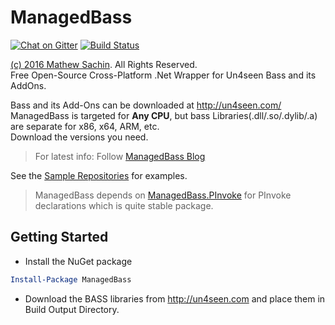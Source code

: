 # ManagedBass

[![Chat on Gitter](https://img.shields.io/gitter/room/MathewSachin/ManagedBass.svg?style=flat-square)](https://gitter.im/MathewSachin/ManagedBass)
[![Build Status](https://img.shields.io/appveyor/ci/MathewSachin/ManagedBass/master.svg?style=flat-square)](https://ci.appveyor.com/project/MathewSachin/ManagedBass)

[(c) 2016 Mathew Sachin](LICENSE.md). All Rights Reserved.  
Free Open-Source Cross-Platform .Net Wrapper for Un4seen Bass and its AddOns.

Bass and its Add-Ons can be downloaded at http://un4seen.com/  
ManagedBass is targeted for **Any CPU**, but bass Libraries(.dll/.so/.dylib/.a) are separate for x86, x64, ARM, etc.  
Download the versions you need.

> For latest info: Follow [ManagedBass Blog](https://managedbass.wordpress.com)

See the [Sample Repositories](https://github.com/ManagedBass) for examples.

> ManagedBass depends on [ManagedBass.PInvoke](https://github.com/ManagedBass/ManagedBass.PInvoke) for PInvoke declarations which is quite stable package.

Getting Started
-----------------------------------------
* Install the NuGet package
```powershell
Install-Package ManagedBass
```

* Download the BASS libraries from http://un4seen.com and place them in Build Output Directory.
